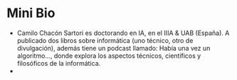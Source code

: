 # Mini Bio

- Camilo Chacón Sartori es doctorando en IA, en el IIIA & UAB (España). A publicado dos libros sobre informática (uno técnico, otro de divulgación), además tiene un podcast llamado: Había una vez un algoritmo..., donde explora los aspectos técnicos, científicos y filosóficos de la informática.
- 
